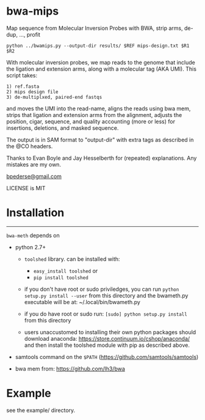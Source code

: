 bwa-mips
========

Map sequence from Molecular Inversion Probes with BWA, strip arms, de-dup, ..., profit


`python ../bwamips.py --output-dir results/ $REF mips-design.txt $R1 $R2`



With molecular inversion probes, we map reads to the genome that include the
ligation and extension arms, along with a molecular tag (AKA UMI).
This script takes:

    1) ref.fasta
    2) mips design file
    3) de-multiplxed, paired-end fastqs

and moves the UMI into the read-name, aligns the reads using bwa mem,
strips that ligation and extension arms from the alignment, adjusts the
position, cigar, sequence, and quality accounting (more or less) for
insertions, deletions, and masked sequence.

The output is in SAM format to "output-dir" with extra tags as described
in the @CO headers.

Thanks to Evan Boyle and Jay Hesselberth for (repeated) explanations.
Any mistakes are my own.

bpederse@gmail.com

LICENSE is MIT


Installation
============

------------

`bwa-meth` depends on

 + python 2.7+ 
   - `toolshed` library. can be installed with:
      * `easy_install toolshed` or
      * `pip install toolshed`

   - if you don't have root or sudo priviledges, you can run
     `python setup.py install --user` from this directory and the bwameth.py
     executable will be at: ~/.local/bin/bwameth.py

   - if you do have root or sudo run: `[sudo] python setup.py install` from
     this directory
     
   - users unaccustomed to installing their own python packages should 
     download anaconda: https://store.continuum.io/cshop/anaconda/ and
     then install the toolshed module with pip as described above.
     
 + samtools command on the `$PATH` (https://github.com/samtools/samtools)
     
 + bwa mem from: https://github.com/lh3/bwa

Example
=======

see the example/ directory.
